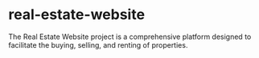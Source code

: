 # real-estate-website
The Real Estate Website project is a comprehensive platform designed to facilitate the buying, selling, and renting of properties.
